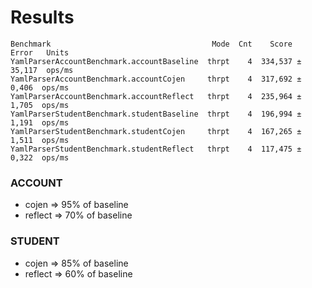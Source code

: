 # Results

````
Benchmark                                    Mode  Cnt    Score    Error   Units
YamlParserAccountBenchmark.accountBaseline  thrpt    4  334,537 ± 35,117  ops/ms
YamlParserAccountBenchmark.accountCojen     thrpt    4  317,692 ±  0,406  ops/ms
YamlParserAccountBenchmark.accountReflect   thrpt    4  235,964 ±  1,705  ops/ms
YamlParserStudentBenchmark.studentBaseline  thrpt    4  196,994 ±  1,191  ops/ms
YamlParserStudentBenchmark.studentCojen     thrpt    4  167,265 ±  1,511  ops/ms
YamlParserStudentBenchmark.studentReflect   thrpt    4  117,475 ±  0,322  ops/ms
````

### ACCOUNT
- cojen => 95% of baseline
- reflect => 70% of baseline

### STUDENT
- cojen => 85% of baseline
- reflect => 60% of baseline